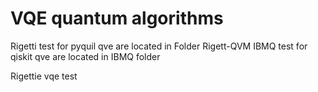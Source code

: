 # VQE quantum algorithms
Rigetti test for pyquil qve are located in Folder Rigett-QVM
IBMQ test for qiskit qve are located in IBMQ folder

Rigettie vqe test
